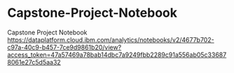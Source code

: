 # Capstone-Project-Notebook
Capstone Project Notebook
https://dataplatform.cloud.ibm.com/analytics/notebooks/v2/4677b702-c97a-40c9-b457-7ce9d9861b20/view?access_token=47a57469a78bab14dbc7a9249fbb2289c91a556ab05c336878061e27c5d5aa32
